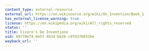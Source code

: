 ```yaml
---
content_type: external-resource
external_url: https://en.wikisource.org/wiki/On_Invention/Book_1
has_external_license_warning: true
license: https://en.wikipedia.org/wiki/All_rights_reserved
status: ''
title: Cicero's De Inventione
uid: 60770e74-8e5f-4b3d-bb26-c9fd376833be
wayback_url: ''
---
```

